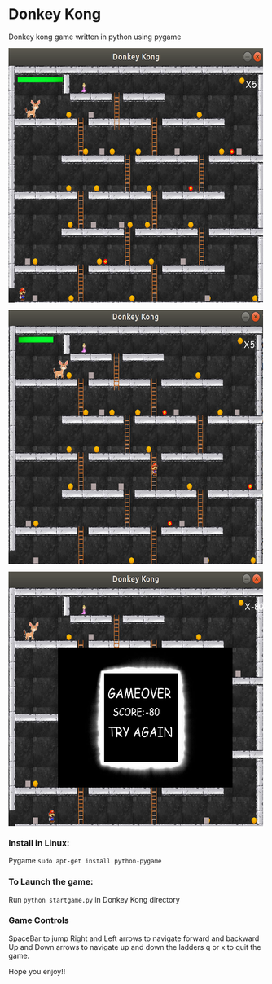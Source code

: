 # Donkey Kong
Donkey kong game written in python using pygame

<a href="url"><img src="https://github.com/sahithi-rv/donkey_kong/blob/master/DonkeyKong/images/marioBoard.png" align="center" height="500" width="500" ></a>

<a href="url"><img src="https://github.com/sahithi-rv/donkey_kong/blob/master/DonkeyKong/images/marioOnLadder.png" align="center" height="500" width="500" ></a>

<a href="url"><img src="https://github.com/sahithi-rv/donkey_kong/blob/master/DonkeyKong/images/gameover.png" align="center" height="500" width="500" ></a>


### Install in Linux:

Pygame
`sudo apt-get install python-pygame`

### To Launch the game:
Run `python startgame.py` in Donkey Kong directory

### Game Controls
SpaceBar to jump
Right and Left arrows to navigate forward and backward
Up and Down arrows to navigate up and down the ladders
q or x to quit the game.

Hope you enjoy!!
